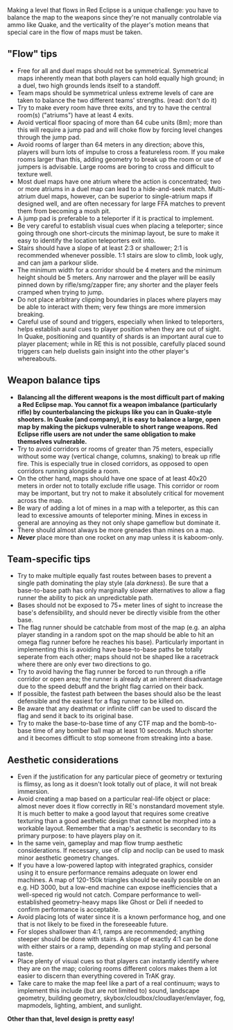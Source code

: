 Making a level that flows in Red Eclipse is a unique challenge: you have to balance the map to the weapons since they're not manually controlable via ammo like Quake, and the verticality of the player's motion means that special care in the flow of maps must be taken.

## "Flow" tips

-   Free for all and duel maps should not be symmetrical. Symmetrical maps inherently mean that both players can hold equally high ground; in a duel, two high grounds lends itself to a standoff.
-   Team maps should be symmetrical unless extreme levels of care are taken to balance the two different teams' strengths. (read: don't do it)
-   Try to make every room have three exits, and try to have the central room(s) ("atriums") have at least 4 exits.
-   Avoid vertical floor spacing of more than 64 cube units (8m); more than this will require a jump pad and will choke flow by forcing level changes through the jump pad.
-   Avoid rooms of larger than 64 meters in any direction; above this, players will burn lots of impulse to cross a featureless room. If you make rooms larger than this, adding geometry to break up the room or use of jumpers is advisable. Large rooms are boring to cross and difficult to texture well.
-   Most duel maps have one atrium where the action is concentrated; two or more atriums in a duel map can lead to a hide-and-seek match. Multi-atrium duel maps, however, can be superior to single-atrium maps if designed well, and are often necessary for large FFA matches to prevent them from becoming a mosh pit.
-   A jump pad is preferable to a teleporter if it is practical to implement.
-   Be very careful to establish visual cues when placing a teleporter; since going through one short-circuts the minimap layout, be sure to make it easy to identify the location teleporters exit into.
-   Stairs should have a slope of at least 2:3 or shallower; 2:1 is recommended whenever possible. 1:1 stairs are slow to climb, look ugly, and can jam a parkour slide.
-   The minimum width for a corridor should be 4 meters and the minimum height should be 5 meters. Any narrower and the player will be easily pinned down by rifle/smg/zapper fire; any shorter and the player feels cramped when trying to jump.
-   Do not place arbitrary clipping boundaries in places where players may be able to interact with them; very few things are more immersion breaking.
-   Careful use of sound and triggers, especially when linked to teleporters, helps establish aural cues to player position when they are out of sight. In Quake, positioning and quantity of shards is an important aural cue to player placement; while in RE this is not possible, carefully placed sound triggers can help duelists gain insight into the other player's whereabouts.

## Weapon balance tips

-   **Balancing all the different weapons is the most difficult part of making a Red Eclipse map. You cannot fix a weapon imbalance (particularly rifle) by counterbalancing the pickups like you can in Quake-style shooters. In Quake (and company), it is easy to balance a large, open map by making the pickups vulnerable to short range weapons. Red Eclipse rifle users are not under the same obligation to make themselves vulnerable.**
-   Try to avoid corridors or rooms of greater than 75 meters, especially without some way (vertical change, columns, snaking) to break up rifle fire. This is especially true in closed corridors, as opposed to open corridors running alongside a room.
-   On the other hand, maps should have one space of at least 40x20 meters in order not to totally exclude rifle usage. This corridor or room may be important, but try not to make it absolutely critical for movement across the map.
-   Be wary of adding a lot of mines in a map with a teleporter, as this can lead to excessive amounts of teleporter mining. Mines in excess in general are annoying as they not only shape gameflow but dominate it.
-   There should almost always be more grenades than mines on a map.
-   ***Never*** place more than one rocket on any map unless it is kaboom-only.

## Team-specific tips

-   Try to make multiple equally fast routes between bases to prevent a single path dominating the play style (ala *darkness*). Be sure that a base-to-base path has only marginally slower alternatives to allow a flag runner the ability to pick an unpredictable path.
-   Bases should not be exposed to 75+ meter lines of sight to increase the base's defensibility, and should never be directly visible from the other base.
-   The flag runner should be catchable from most of the map (e.g. an alpha player standing in a random spot on the map should be able to hit an omega flag runner before he reaches his base). Particularly important in implementing this is avoiding have base-to-base paths be totally seperate from each other; maps should not be shaped like a racetrack where there are only ever two directions to go.
-   Try to avoid having the flag runner be forced to run through a rifle corridor or open area; the runner is already at an inherent disadvantage due to the speed debuff and the bright flag carried on their back.
-   If possible, the fastest path between the bases should also be the least defensible and the easiest for a flag runner to be killed on.
-   Be aware that any deathmat or infinite cliff can be used to discard the flag and send it back to its original base.
-   Try to make the base-to-base time of any CTF map and the bomb-to-base time of any bomber ball map at least 10 seconds. Much shorter and it becomes difficult to stop someone from streaking into a base.

## Aesthetic considerations

-   Even if the justification for any particular piece of geometry or texturing is flimsy, as long as it doesn't look totally out of place, it will not break immersion.
-   Avoid creating a map based on a particular real-life object or place: almost never does it flow correctly in RE's nonstandard movement style. It is much better to make a good layout that requires some creative texturing than a good aesthetic design that cannot be morphed into a workable layout. Remember that a map's aesthetic is secondary to its primary purpose: to have players play on it.
-   In the same vein, gameplay and map flow trump aesthetic considerations. If necessary, use of clip and noclip can be used to mask minor aesthetic geometry changes.
-   If you have a low-powered laptop with integrated graphics, consider using it to ensure performance remains adequate on lower end machines. A map of 120-150k triangles should be easily possible on an e.g. HD 3000, but a low-end machine can expose inefficiencies that a well-speced rig would not catch. Compare performance to well-established geometry-heavy maps like Ghost or Deli if needed to confirm performance is acceptable.
-   Avoid placing lots of water since it is a known performance hog, and one that is not likely to be fixed in the foreseeable future.
-   For slopes shallower than 4:1, ramps are recommended; anything steeper should be done with stairs. A slope of exactly 4:1 can be done with either stairs or a ramp, depending on map styling and personal taste.
-   Place plenty of visual cues so that players can instantly identify where they are on the map; coloring rooms different colors makes them a lot easier to discern than everything covered in TrAK gray.
-   Take care to make the map feel like a part of a real continuum; ways to implement this include (but are not limited to) sound, landscape geometry, building geometry, skybox/cloudbox/cloudlayer/envlayer, fog, mapmodels, lighting, ambient, and sunlight.

**Other than that, level design is pretty easy!**
